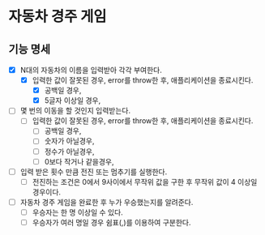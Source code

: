 # 자동차 경주 게임

## 기능 명세

- [x] N대의 자동차의 이름을 입력받아 각각 부여한다.
  - [x] 입력한 값이 잘못된 경우, error를 throw한 후, 애플리케이션을 종료시킨다.
    - [x] 공백일 경우,
    - [x] 5글자 이상일 경우,
- [ ] 몇 번의 이동을 할 것인지 입력받는다.
  - [ ] 입력한 값이 잘못된 경우, error를 throw한 후, 애플리케이션을 종료시킨다.
    - [ ] 공백일 경우,
    - [ ] 숫자가 아닐경우,
    - [ ] 정수가 아닐경우,
    - [ ] 0보다 작거나 같을경우,
- [ ] 입력 받은 횟수 만큼 전진 또는 멈추기를 실행한다.
  - [ ] 전진하는 조건은 0에서 9사이에서 무작위 값을 구한 후 무작위 값이 4 이상일 경우이다.
- [ ] 자동차 경주 게임을 완료한 후 누가 우승했는지를 알려준다.
  - [ ] 우승자는 한 명 이상일 수 있다.
  - [ ] 우승자가 여러 명일 경우 쉼표(,)를 이용하여 구분한다.
